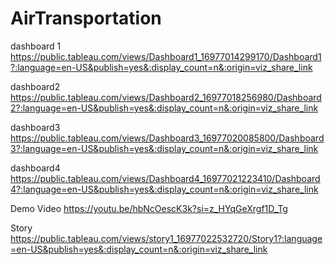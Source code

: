 # AirTransportation

dashboard 1
https://public.tableau.com/views/Dashboard1_16977014299170/Dashboard1?:language=en-US&publish=yes&:display_count=n&:origin=viz_share_link

dashboard2
https://public.tableau.com/views/Dashboard2_16977018256980/Dashboard2?:language=en-US&publish=yes&:display_count=n&:origin=viz_share_link

dashboard3
https://public.tableau.com/views/Dashboard3_16977020085800/Dashboard3?:language=en-US&publish=yes&:display_count=n&:origin=viz_share_link

dashboard4
https://public.tableau.com/views/Dashboard4_16977021223410/Dashboard4?:language=en-US&publish=yes&:display_count=n&:origin=viz_share_link

Demo Video 
https://youtu.be/hbNcOescK3k?si=z_HYqGeXrgf1D_Tg

Story
https://public.tableau.com/views/story1_16977022532720/Story1?:language=en-US&publish=yes&:display_count=n&:origin=viz_share_link
              
